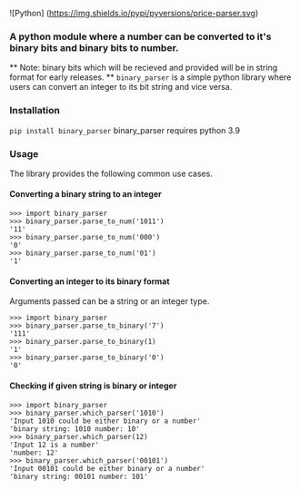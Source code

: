 ![Python] (https://img.shields.io/pypi/pyversions/price-parser.svg)
### A python module where a number can be converted to it's binary bits and binary bits to number. ###
** Note: binary bits which will be recieved and provided will be in string format for early releases. **
`binary_parser` is a simple python library where users can convert an integer to its bit string and vice versa.

### Installation
`pip install binary_parser`
binary_parser requires python 3.9

### Usage
The library provides the following common use cases.

#### Converting a binary string to an integer
```
>>> import binary_parser
>>> binary_parser.parse_to_num('1011')
'11'
>>> binary_parser.parse_to_num('000')
'0'
>>> binary_parser.parse_to_num('01')
'1'
```

#### Converting an integer to its binary format
Arguments passed can be a string or an integer type.
```
>>> import binary_parser
>>> binary_parser.parse_to_binary('7')
'111'
>>> binary_parser.parse_to_binary(1)
'1'
>>> binary_parser.parse_to_binary('0')
'0'
```

#### Checking if given string is binary or integer
```
>>> import binary_parser
>>> binary_parser.which_parser('1010')
'Input 1010 could be either binary or a number'
'binary string: 1010 number: 10'
>>> binary_parser.which_parser(12)
'Input 12 is a number'
'number: 12'
>>> binary_parser.which_parser('00101')
'Input 00101 could be either binary or a number'
'binary string: 00101 number: 101'
```

